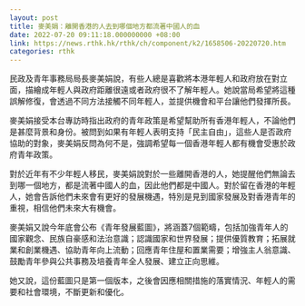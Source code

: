 ```yaml
---
layout: post
title: 麥美娟：離開香港的人去到哪個地方都流著中國人的血
date: 2022-07-20 09:11:18.000000000 +08:00
link: https://news.rthk.hk/rthk/ch/component/k2/1658506-20220720.htm
categories: rthk
---
```


民政及青年事務局局長麥美娟說，有些人總是喜歡將本港年輕人和政府放在對立面，描繪成年輕人與政府距離很遠或者政府很不了解年輕人。她說當局希望將這種誤解修復，會透過不同方法接觸不同年輕人，並提供機會和平台讓他們發揮所長。

麥美娟接受本台專訪時指出政府的青年政策是希望幫助所有香港年輕人，不論他們是甚麼背景和身份。被問到如果有年輕人表明支持「民主自由」，這些人是否政府協助的對象，麥美娟反問為何不是，強調希望每一個香港年輕人都有機會受惠於政府青年政策。

對於近年有不少年輕人移民，麥美娟說對於一些離開香港的人，她提醒他們無論去到哪一個地方，都是流著中國人的血，因此他們都是中國人。對於留在香港的年輕人，她會告訴他們未來會有更好的發展機遇，特別是見到國家發展及對香港青年的重視，相信他們未來大有機會。

麥美娟又說今年底會公布《青年發展藍圖》，將涵蓋7個範疇，包括加強青年人的國家觀念、民族自豪感和法治意識；認識國家和世界發展；提供優質教育；拓展就業和創業機遇、協助青年向上流動；回應青年住屋和置業需要；增強主人翁意識、鼓勵青年參與公共事務及培養青年全人發展、建立正向思維。

她又說，這份藍圖只是第一個版本，之後會因應相關措施的落實情況、年輕人的需要和社會環境，不斷更新和優化。
